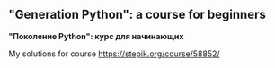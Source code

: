 ## "Generation Python": a course for beginners
**"Поколение Python": курс для начинающих**
  
My solutions for course https://stepik.org/course/58852/
